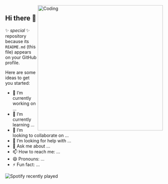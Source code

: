   <img align="right" alt="Coding" width="400" src="https://i.pinimg.com/originals/72/0c/c4/720cc43d757ee638ad5054a05220fafe.gif">


## Hi there 👋

✨ _special_ ✨ repository because its `README.md` (this file) appears on your GitHub profile.

Here are some ideas to get you started:

- 🔭 I’m currently working on ...
- 🌱 I’m currently learning ...
- 👯 I’m looking to collaborate on ...
- 🤔 I’m looking for help with ...
- 💬 Ask me about ...
- 📫 How to reach me: ...
- 😄 Pronouns: ...
- ⚡ Fun fact: ...

![Spotify recently played](https://spotify-recently-played-readme.vercel.app/api?user=adriancrawshaw&count=1)
